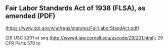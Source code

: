 ## Fair Labor Standards Act of 1938 (FLSA), as amended (PDF)

(https://www.dol.gov/whd/regs/statutes/FairLaborStandAct.pdf)

(29 USC §201 et seq.(http://www4.law.cornell.edu/uscode/29/201.html); 29 CFR Parts 570 to